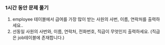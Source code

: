 ### 1시간 동안 문제 풀기

1. employee 테이블에서 급여를 가장 많이 받는 사원의 사번, 이름, 연락처를 출력하세요..
2. 선동일 사원의 사번와, 이름, 연락처, 전화번호, 직급이 무엇인지 출력하세요. (직급은 job테이블에 존재합니다.)